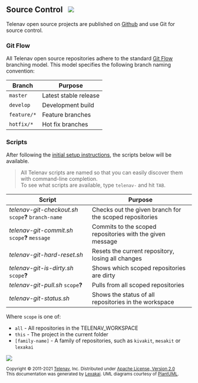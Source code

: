 ## Source Control &nbsp; <img src="https://telenav.github.io/telenav-assets/images/icons/branch-32.png" srcset="https://telenav.github.io/telenav-assets/images/icons/branch-32-2x.png 2x"/>

Telenav open source projects are published on [Github](https://www.github.com/) and use Git for source control. 

### Git Flow

All Telenav open source repositories adhere to the standard [Git Flow](https://www.atlassian.com/git/tutorials/comparing-workflows/gitflow-workflow) branching model.
This model specifies the following branch naming convention:

| Branch      | Purpose               |
|-------------|-----------------------|
| `master`    | Latest stable release |
| `develop`   | Development build     |
| `feature/*` | Feature branches      |
| `hotfix/*`  | Hot fix branches      |

### Scripts

After following the [initial setup instructions](initial-setup-instructions.md), the scripts below will be available.

> All Telenav scripts are named so that you can easily discover them with command-line completion.  
> To see what scripts are available, type `telenav-` and hit `TAB`.

| Script                                               | Purpose                                                   |
|------------------------------------------------------|-----------------------------------------------------------|
| *telenav-git-checkout.sh* `scope`**?** `branch-name` | Checks out the given branch for the scoped repositories   |
| *telenav-git-commit.sh* `scope`**?** `message`       | Commits to the scoped repositories with the given message |
| *telenav-git-hard-reset.sh*                          | Resets the current repository, losing all changes         |
| *telenav-git-is-dirty.sh* `scope`**?**               | Shows which scoped repositories are dirty                 |
| *telenav-git-pull.sh* `scope`**?**                   | Pulls from all scoped repositories                        |
| *telenav-git-status.sh*                              | Shows the status of all repositories in the workspace     |

Where `scope` is one of:
 
 - `all` - All repositories in the TELENAV_WORKSPACE
 - `this` - The project in the current folder
 - `[family-name]` - A family of repositories, such as `kivakit`, `mesakit` or `lexakai`

<img src="https://telenav.github.io/telenav-assets/images/separators/horizontal-line-512.png" srcset="https://telenav.github.io/telenav-assets/images/separators/horizontal-line-512-2x.png 2x"/>

<sub>Copyright &#169; 2011-2021 [Telenav](https://telenav.com), Inc. Distributed under [Apache License, Version 2.0](LICENSE)</sub>  
<sub>This documentation was generated by [Lexakai](https://www.lexakai.org). UML diagrams courtesy of [PlantUML](https://plantuml.com).</sub>
